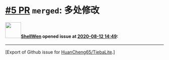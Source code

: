 # [\#5 PR](https://github.com/HuanCheng65/TiebaLite/pull/5) `merged`: 多处修改

#### <img src="https://avatars.githubusercontent.com/u/38996248?u=a5fc859c8aa2f3de1e4248d6bedf389ca0bbe3ec&v=4" width="50">[ShellWen](https://github.com/ShellWen) opened issue at [2020-08-12 14:49](https://github.com/HuanCheng65/TiebaLite/pull/5):






-------------------------------------------------------------------------------



[Export of Github issue for [HuanCheng65/TiebaLite](https://github.com/HuanCheng65/TiebaLite).]
